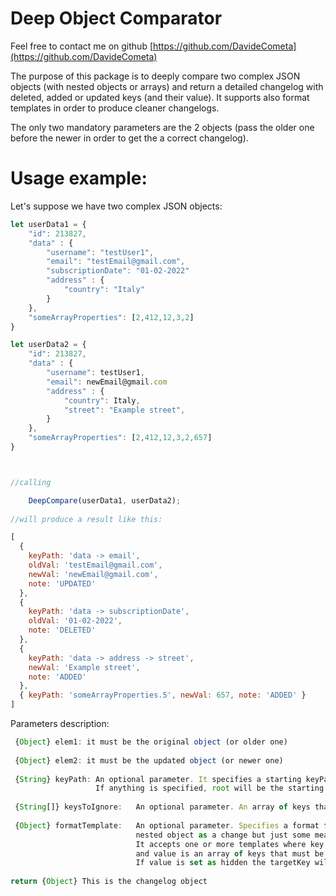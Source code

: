 # Deep Object Comparator 
Feel free to contact me on github [https://github.com/DavideCometa](https://github.com/DavideCometa)

The purpose of this package is to deeply compare two complex JSON objects (with nested objects or arrays) 
and return a detailed changelog with deleted, added or updated keys (and their value).
It supports also format templates in order to produce cleaner changelogs.

The only two mandatory parameters are the 2 objects (pass the older one before the newer in order to get
the a correct changelog).

# Usage example:

Let's suppose we have two complex JSON objects:
```js
let userData1 = {
	"id": 213827,
	"data" : {
		"username": "testUser1",
		"email": "testEmail@gmail.com",
		"subscriptionDate": "01-02-2022"
		"address" : {
			"country": "Italy"
		}
	},
	"someArrayProperties": [2,412,12,3,2]
}

let userData2 = {
	"id": 213827,
	"data" : {
		"username": testUser1,
		"email": newEmail@gmail.com
		"address" : {
			"country": Italy,
			"street": "Example street",
		}
	},
	"someArrayProperties": [2,412,12,3,2,657]
}



//calling

	DeepCompare(userData1, userData2);
	
//will produce a result like this:

[
  {
    keyPath: 'data -> email',
    oldVal: 'testEmail@gmail.com',
    newVal: 'newEmail@gmail.com',
    note: 'UPDATED'
  },
  {
    keyPath: 'data -> subscriptionDate',
    oldVal: '01-02-2022',
    note: 'DELETED'
  },
  {
    keyPath: 'data -> address -> street',
    newVal: 'Example street',
    note: 'ADDED'
  },
  { keyPath: 'someArrayProperties.5', newVal: 657, note: 'ADDED' }
]

```


Parameters description:
```js
 {Object} elem1: it must be the original object (or older one)
 
 {Object} elem2: it must be the updated object (or newer one)
 
 {String} keyPath: An optional parameter. It specifies a starting keyPath in order to add it in changelog paths as starting point.
                   If anything is specified, root will be the starting keyPath.
						 
 {String[]} keysToIgnore:   An optional parameter. An array of keys that will not be included in the compare checks.
 
 {Object} formatTemplate:   An optional parameter. Specifies a format for a given object in case you do not want to return an entire 
                            nested object as a change but just some meaningfull keys.
                            It accepts one or more templates where key is path.targetKey (where path is at least 1 key before the target)
                            and value is an array of keys that must be selected. It also accepts nested selections.
                            If value is set as hidden the targetKey will be ignored in the output. 
								  
return {Object} This is the changelog object

```
